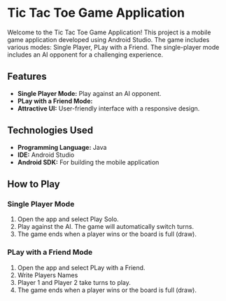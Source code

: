 # Tic Tac Toe Game Application

Welcome to the Tic Tac Toe Game Application! This project is a mobile game application developed using Android Studio. The game includes various modes: Single Player, PLay with a Friend. The single-player mode includes an AI opponent for a challenging experience.

## Features

- **Single Player Mode:** Play against an AI opponent.
- **PLay with a Friend Mode:**
- **Attractive UI:** User-friendly interface with a responsive design.

## Technologies Used

- **Programming Language:** Java
- **IDE:** Android Studio
- **Android SDK:** For building the mobile application




## How to Play
### Single Player Mode
1. Open the app and select Play Solo.
3. Play against the AI. The game will automatically switch turns.
4. The game ends when a player wins or the board is full (draw).

### PLay with a Friend Mode 
1. Open the app and select PLay with a Friend.
2. Write Players Names
3. Player 1 and Player 2 take turns to play.
4. The game ends when a player wins or the board is full (draw).
